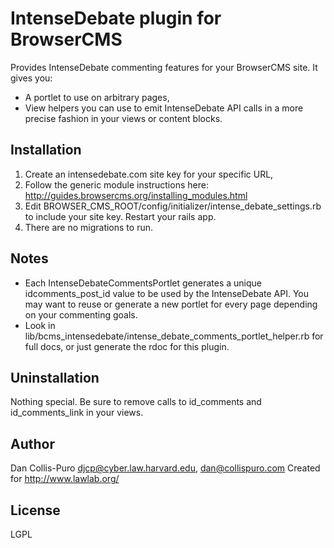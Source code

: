# IntenseDebate plugin for BrowserCMS

Provides IntenseDebate commenting features for your BrowserCMS site. It gives you:

* A portlet to use on arbitrary pages,
* View helpers you can use to emit IntenseDebate API calls in a more precise fashion in your views or content blocks.

## Installation

1. Create an intensedebate.com site key for your specific URL,
2. Follow the generic module instructions here: http://guides.browsercms.org/installing_modules.html
3. Edit BROWSER_CMS_ROOT/config/initializer/intense_debate_settings.rb to include your site key. Restart your rails app.
4. There are no migrations to run.

## Notes

* Each IntenseDebateCommentsPortlet generates a unique idcomments_post_id value to be used by the IntenseDebate API. You may want to reuse or generate a new portlet for every page depending on your commenting goals.
* Look in lib/bcms_intensedebate/intense_debate_comments_portlet_helper.rb for full docs, or just generate the rdoc for this plugin.

## Uninstallation

Nothing special. Be sure to remove calls to id_comments and id_comments_link in your views.

## Author

Dan Collis-Puro
djcp@cyber.law.harvard.edu, dan@collispuro.com
Created for http://www.lawlab.org/

## License

LGPL

